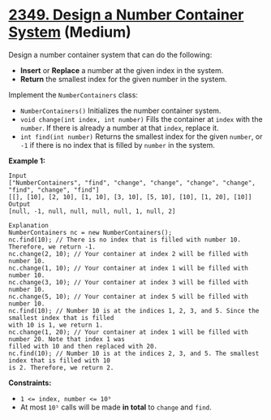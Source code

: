# [2349. Design a Number Container System][link] (Medium)

[link]: https://leetcode.com/problems/design-a-number-container-system/

Design a number container system that can do the following:

- **Insert** or **Replace** a number at the given index in the system.
- **Return** the smallest index for the given number in the system.

Implement the `NumberContainers` class:

- `NumberContainers()` Initializes the number container system.
- `void change(int index, int number)` Fills the container at `index` with the `number`. If there is
already a number at that `index`, replace it.
- `int find(int number)` Returns the smallest index for the given `number`, or `-1` if there is no
index that is filled by `number` in the system.

**Example 1:**

```
Input
["NumberContainers", "find", "change", "change", "change", "change", "find", "change", "find"]
[[], [10], [2, 10], [1, 10], [3, 10], [5, 10], [10], [1, 20], [10]]
Output
[null, -1, null, null, null, null, 1, null, 2]

Explanation
NumberContainers nc = new NumberContainers();
nc.find(10); // There is no index that is filled with number 10. Therefore, we return -1.
nc.change(2, 10); // Your container at index 2 will be filled with number 10.
nc.change(1, 10); // Your container at index 1 will be filled with number 10.
nc.change(3, 10); // Your container at index 3 will be filled with number 10.
nc.change(5, 10); // Your container at index 5 will be filled with number 10.
nc.find(10); // Number 10 is at the indices 1, 2, 3, and 5. Since the smallest index that is filled
with 10 is 1, we return 1.
nc.change(1, 20); // Your container at index 1 will be filled with number 20. Note that index 1 was
filled with 10 and then replaced with 20.
nc.find(10); // Number 10 is at the indices 2, 3, and 5. The smallest index that is filled with 10
is 2. Therefore, we return 2.
```

**Constraints:**

- `1 <= index, number <= 10⁹`
- At most `10⁵` calls will be made **in total** to `change` and `find`.
